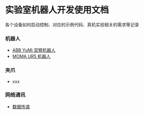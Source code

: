 # 实验室机器人开发使用文档

各个设备如何启动控制、对应的示例代码、真机实验相关的需求等记录

### 机器人

* [ABB YuMi 双臂机器人](./robots/yumi/README.md)
* [MOMA UR5 机器人](./robots/moma/README.md)

### 夹爪
* xxx

### 网络通讯
* [数据传递](./network/README.md)
